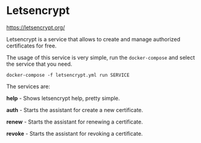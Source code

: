 # Letsencrypt

https://letsencrypt.org/

Letsencrypt is a service that allows to create and manage authorized certificates for free.

The usage of this service is very simple, run the `docker-compose` and select the service that you need.

```
docker-compose -f letsencrypt.yml run SERVICE
```

The services are:

**help** - Shows letsencrypt help, pretty simple.

**auth** - Starts the assistant for create a new certificate.

**renew** - Starts the assistant for renewing a certificate.

**revoke** - Starts the assistant for revoking a certificate.
